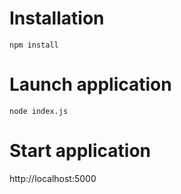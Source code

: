 # Installation

    npm install

# Launch application

    node index.js

# Start application

http://localhost:5000
